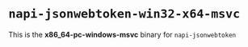 # `napi-jsonwebtoken-win32-x64-msvc`

This is the **x86_64-pc-windows-msvc** binary for `napi-jsonwebtoken`
